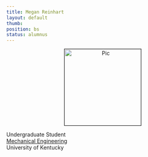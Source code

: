 ```yaml
---
title: Megan Reinhart
layout: default
thumb:
position: bs
status: alumnus
---
```

<div class="flex-container" >
 <div align="center"><img src="{{ page.thumb }}" alt="Pic" height="200px" width="200px" border="1px solid gray">
 </div>
 <div class = "justified">
   <p>Undergraduate Student<br />
     <a href="https://www.engr.uky.edu/research-faculty/departments/mechanical-engineering">Mechanical Engineering</a><br />
     University of Kentucky
   </p>
 </div>
</div>
